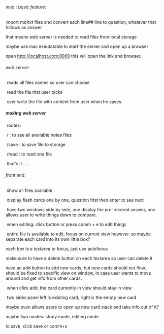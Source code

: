 ###### mvp : basic feature:

  import md/txt files and convert each line## line to question, whatever that follows as answer

  that means web server is needed to read files from local storage

  maybe use mac exeutatable to start the server and open up a browser

  open http://localhost.com:8000 this will open the link and browser.

###### web server:

​	reads all files names so user can choose

​	read the file that user picks

​	over write the file with content from user when he saves.



##### making web server

​	routes: 

​	/    :   to see all available notes files

​	/save : to save file to storage

​	/read : to read one file

​	that's it…...



###### front end:

​	show all files available

​	display flash cards one by one, question first then enter to see next

​	have two windows side by side, one display the pre-recored answer, one allows user to write things down to compare.

​	when editing: click button or press comm + e to edit things

​	entire file is available to edit, focus on current view however. so maybe separate each card into its own little box?

  each box is a textarea to focus, just use autofocus

  make sure to have a delete button on each textarea so user can delete it

  have an add button to add new cards, but new cards should not flow, should be fixed to specific view on window, in case user wants to move around and get info from other cards.

​	when click add, the card currently in view should stay in view

​	two sides panel left is existing card, right is the empty new card

  maybe even allows users to open up new card stack and take info out of it?

  maybe two modes: study mode, editing mode.

  to save, click save or comm+s